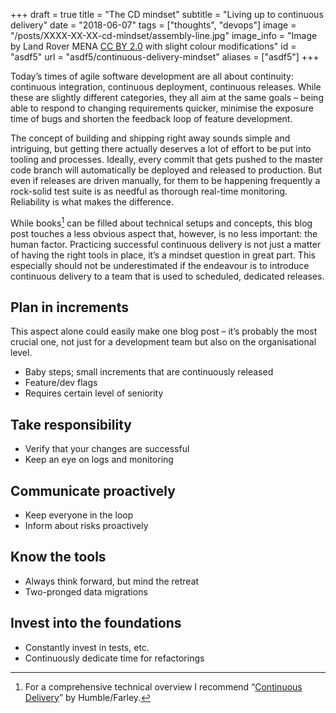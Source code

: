 +++
draft = true
title = "The CD mindset"
subtitle = "Living up to continuous delivery"
date = "2018-06-07"
tags = ["thoughts", "devops"]
image = "/posts/XXXX-XX-XX-cd-mindset/assembly-line.jpg"
image_info = "Image by Land Rover MENA [CC BY 2.0](http://creativecommons.org/licenses/by/2.0) with slight colour modifications"
id = "asdf5"
url = "asdf5/continuous-delivery-mindset"
aliases = ["asdf5"]
+++

Today’s times of agile software development are all about continuity: continuous integration, continuous deployment, continuous releases. While these are slightly different categories, they all aim at the same goals – being able to respond to changing requirements quicker, minimise the exposure time of bugs and shorten the feedback loop of feature development.

The concept of building and shipping right away sounds simple and intriguing, but getting there actually deserves a lot of effort to be put into tooling and processes. Ideally, every commit that gets pushed to the master code branch will automatically be deployed and released to production. But even if releases are driven manually, for them to be happening frequently a rock-solid test suite is as needful as thorough real-time monitoring. Reliability is what makes the difference.

While books[^1] can be filled about technical setups and concepts, this blog post touches a less obvious aspect that, however, is no less important: the human factor. Practicing successful continuous delivery is not just a matter of having the right tools in place, it’s a mindset question in great part. This especially should not be underestimated if the endeavour is to introduce continuous delivery to a team that is used to scheduled, dedicated releases.

## Plan in increments

This aspect alone could easily make one blog post – it’s probably the most crucial one, not just for a development team but also on the organisational level.

- Baby steps; small increments that are continuously released
- Feature/dev flags
- Requires certain level of seniority

## Take responsibility

- Verify that your changes are successful
- Keep an eye on logs and monitoring

## Communicate proactively

- Keep everyone in the loop
- Inform about risks proactively

## Know the tools

- Always think forward, but mind the retreat
- Two-pronged data migrations

## Invest into the foundations

- Constantly invest in tests, etc.
- Continuously dedicate time for refactorings


[^1]: For a comprehensive technical overview I recommend “[Continuous Delivery](https://www.amazon.com/dp/0321601912)” by Humble/Farley.
